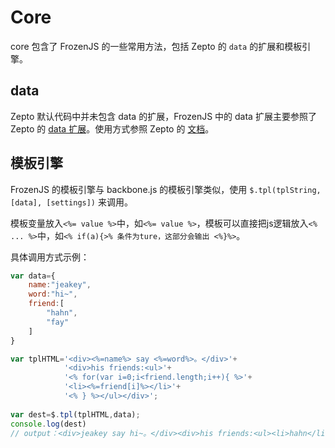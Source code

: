 # Core
 
core 包含了 FrozenJS 的一些常用方法，包括 Zepto 的 `data` 的扩展和模板引擎。


## data

Zepto 默认代码中并未包含 data 的扩展，FrozenJS 中的 data 扩展主要参照了 Zepto 的 [data 扩展](https://github.com/madrobby/zepto/blob/master/src/data.js)。使用方式参照 Zepto 的 [文档](http://zeptojs.com/#data)。



## 模板引擎

FrozenJS 的模板引擎与 backbone.js 的模板引擎类似，使用 `$.tpl(tplString, [data], [settings])` 来调用。


模板变量放入`<%= value %>`中，如`<%= value %>`，模板可以直接把js逻辑放入`<% ... %>`中，如`<% if(a){>% 条件为ture，这部分会输出 <%}%>`。

具体调用方式示例：

```js
var data={
	name:"jeakey",
	word:"hi~",
	friend:[
		"hahn",
		"fay"
	]
}

var tplHTML='<div><%=name%> say <%=word%>。</div>'+
			'<div>his friends:<ul>'+
			'<% for(var i=0;i<friend.length;i++){ %>'+
			'<li><%=friend[i]%></li>'+
			'<% } %></ul></div>';
			
var dest=$.tpl(tplHTML,data);
console.log(dest)
// output：<div>jeakey say hi~。</div><div>his friends:<ul><li>hahn</li><li>fay</li></ul></div>
```
